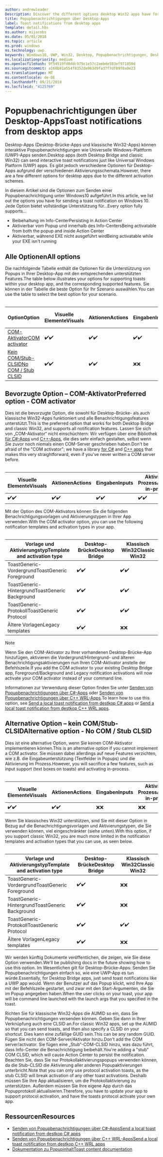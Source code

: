 ```yaml
---
author: andrewleader
Description: Discover the different options desktop Win32 apps have for sending toast notifications
title: Popupbenachrichtigungen über Desktop-Apps
label: Toast notifications from desktop apps
template: detail.hbs
ms.author: mijacobs
ms.date: 05/01/2018
ms.topic: article
ms.prod: windows
ms.technology: uwp
keywords: Windows10, UWP, Win32, Desktop, Popupbenachrichtigungen, Desktop-Brücke, Optionen zum Senden von Popups, COM-Server, COM-Aktivator, COM, gefälschter COM, kein COM, ohne COM, Senden von Popupbenachrichtigungen
ms.localizationpriority: medium
ms.openlocfilehash: 9f54519fd0ddc975c1e57c2aebde583ef971850d
ms.sourcegitcommit: a160b91a554f8352de963d9fa37f7df89f8a0e23
ms.translationtype: MT
ms.contentlocale: de-DE
ms.lasthandoff: 09/21/2018
ms.locfileid: "4125769"
---
```

# <a name="toast-notifications-from-desktop-apps"></a><span data-ttu-id="20986-103">Popupbenachrichtigungen über Desktop-Apps</span><span class="sxs-lookup"><span data-stu-id="20986-103">Toast notifications from desktop apps</span></span>

<span data-ttu-id="20986-104">Desktop-Apps (Desktop-Brücke-Apps und klassische Win32-Apps) können interaktive Popupbenachrichtigungen wie Universelle Windows-Plattform (UWP)-Apps senden.</span><span class="sxs-lookup"><span data-stu-id="20986-104">Desktop apps (both Desktop Bridge and classic Win32) can send interactive toast notifications just like Universal Windows Platform (UWP) apps.</span></span> <span data-ttu-id="20986-105">Es gibt jedoch verschiedene Optionen für Desktop-Apps aufgrund der verschiedenen Aktivierungsschemata.</span><span class="sxs-lookup"><span data-stu-id="20986-105">However, there are a few different options for desktop apps due to the different activation schemes.</span></span>

<span data-ttu-id="20986-106">In diesem Artikel sind die Optionen zum Senden einer Popupbenachrichtigung unter Windows10 aufgeführt.</span><span class="sxs-lookup"><span data-stu-id="20986-106">In this article, we list out the options you have for sending a toast notification on Windows 10.</span></span> <span data-ttu-id="20986-107">Jede Option bietet vollständige Unterstützung für...</span><span class="sxs-lookup"><span data-stu-id="20986-107">Every option fully supports...</span></span>

* <span data-ttu-id="20986-108">Beibehaltung im Info-Center</span><span class="sxs-lookup"><span data-stu-id="20986-108">Persisting in Action Center</span></span>
* <span data-ttu-id="20986-109">Aktivierbar vom Popup und innerhalb des Info-Centers</span><span class="sxs-lookup"><span data-stu-id="20986-109">Being activatable from both the popup and inside Action Center</span></span>
* <span data-ttu-id="20986-110">Aktivierbar, während EXE nicht ausgeführt wird</span><span class="sxs-lookup"><span data-stu-id="20986-110">Being activatable while your EXE isn't running</span></span>

## <a name="all-options"></a><span data-ttu-id="20986-111">Alle Optionen</span><span class="sxs-lookup"><span data-stu-id="20986-111">All options</span></span>

<span data-ttu-id="20986-112">Die nachfolgende Tabelle enthält die Optionen für die Unterstützung von Popups in Ihrer Desktop-App mit den entsprechenden unterstützten Features.</span><span class="sxs-lookup"><span data-stu-id="20986-112">The table below illustrates your options for supporting toasts within your desktop app, and the corresponding supported features.</span></span> <span data-ttu-id="20986-113">Sie können in der Tabelle die beste Option für Ihr Szenario auswählen.</span><span class="sxs-lookup"><span data-stu-id="20986-113">You can use the table to select the best option for your scenario.</span></span><br/><br/>

| <span data-ttu-id="20986-114">Option</span><span class="sxs-lookup"><span data-stu-id="20986-114">Option</span></span> | <span data-ttu-id="20986-115">Visuelle Elemente</span><span class="sxs-lookup"><span data-stu-id="20986-115">Visuals</span></span> | <span data-ttu-id="20986-116">Aktionen</span><span class="sxs-lookup"><span data-stu-id="20986-116">Actions</span></span> | <span data-ttu-id="20986-117">Eingaben</span><span class="sxs-lookup"><span data-stu-id="20986-117">Inputs</span></span> | <span data-ttu-id="20986-118">Aktiviert im Prozess</span><span class="sxs-lookup"><span data-stu-id="20986-118">Activates in-process</span></span> |
| -- | -- | -- | -- | -- |
| [<span data-ttu-id="20986-119">COM-Aktivator</span><span class="sxs-lookup"><span data-stu-id="20986-119">COM activator</span></span>](#preferred-option---com-activator) | <span data-ttu-id="20986-120">✔️</span><span class="sxs-lookup"><span data-stu-id="20986-120">✔️</span></span> | <span data-ttu-id="20986-121">✔️</span><span class="sxs-lookup"><span data-stu-id="20986-121">✔️</span></span> | <span data-ttu-id="20986-122">✔️</span><span class="sxs-lookup"><span data-stu-id="20986-122">✔️</span></span> | <span data-ttu-id="20986-123">✔️</span><span class="sxs-lookup"><span data-stu-id="20986-123">✔️</span></span> |
| [<span data-ttu-id="20986-124">Kein COM/Stub-CLSID</span><span class="sxs-lookup"><span data-stu-id="20986-124">No COM / Stub CLSID</span></span>](#alternative-option---no-com--stub-clsid) | <span data-ttu-id="20986-125">✔️</span><span class="sxs-lookup"><span data-stu-id="20986-125">✔️</span></span> | <span data-ttu-id="20986-126">✔️</span><span class="sxs-lookup"><span data-stu-id="20986-126">✔️</span></span> | <span data-ttu-id="20986-127">❌</span><span class="sxs-lookup"><span data-stu-id="20986-127">❌</span></span> | <span data-ttu-id="20986-128">❌</span><span class="sxs-lookup"><span data-stu-id="20986-128">❌</span></span> |


## <a name="preferred-option---com-activator"></a><span data-ttu-id="20986-129">Bevorzugte Option – COM-Aktivator</span><span class="sxs-lookup"><span data-stu-id="20986-129">Preferred option - COM activator</span></span>

<span data-ttu-id="20986-130">Dies ist die bevorzugte Option, die sowohl für Desktop-Brücke- als auch klassische Win32-Apps funktioniert und alle Benachrichtigungsfeatures unterstützt.</span><span class="sxs-lookup"><span data-stu-id="20986-130">This is the preferred option that works for both Desktop Bridge and classic Win32, and supports all notification features.</span></span> <span data-ttu-id="20986-131">Lassen Sie sich von „COM-Aktivator“ nicht einschüchtern: Wir verfügen über eine Bibliothek [für C#-Apps](send-local-toast-desktop.md) und [C++-Apps](send-local-toast-desktop-cpp-wrl.md), die dies sehr einfach gestalten, selbst wenn Sie zuvor noch niemals einen COM-Server geschrieben haben.</span><span class="sxs-lookup"><span data-stu-id="20986-131">Don't be afraid of the "COM activator"; we have a library [for C#](send-local-toast-desktop.md) and [C++ apps](send-local-toast-desktop-cpp-wrl.md) that makes this very straightforward, even if you've never written a COM server before.</span></span><br/><br/>

| <span data-ttu-id="20986-132">Visuelle Elemente</span><span class="sxs-lookup"><span data-stu-id="20986-132">Visuals</span></span> | <span data-ttu-id="20986-133">Aktionen</span><span class="sxs-lookup"><span data-stu-id="20986-133">Actions</span></span> | <span data-ttu-id="20986-134">Eingaben</span><span class="sxs-lookup"><span data-stu-id="20986-134">Inputs</span></span> | <span data-ttu-id="20986-135">Aktiviert im Prozess</span><span class="sxs-lookup"><span data-stu-id="20986-135">Activates in-process</span></span> |
| -- | -- | -- | -- |
| <span data-ttu-id="20986-136">✔️</span><span class="sxs-lookup"><span data-stu-id="20986-136">✔️</span></span> | <span data-ttu-id="20986-137">✔️</span><span class="sxs-lookup"><span data-stu-id="20986-137">✔️</span></span> | <span data-ttu-id="20986-138">✔️</span><span class="sxs-lookup"><span data-stu-id="20986-138">✔️</span></span> | <span data-ttu-id="20986-139">✔️</span><span class="sxs-lookup"><span data-stu-id="20986-139">✔️</span></span> |

<span data-ttu-id="20986-140">Mit der Option des COM-Aktivators können Sie die folgenden Benachrichtigungsvorlagen und Aktivierungstypen in Ihrer App verwenden.</span><span class="sxs-lookup"><span data-stu-id="20986-140">With the COM activator option, you can use the following notification templates and activation types in your app.</span></span><br/><br/>

| <span data-ttu-id="20986-141">Vorlage und Aktivierungstyp</span><span class="sxs-lookup"><span data-stu-id="20986-141">Template and activation type</span></span> | <span data-ttu-id="20986-142">Desktop-Brücke</span><span class="sxs-lookup"><span data-stu-id="20986-142">Desktop Bridge</span></span> | <span data-ttu-id="20986-143">Klassisch Win32</span><span class="sxs-lookup"><span data-stu-id="20986-143">Classic Win32</span></span> |
| -- | -- | -- |
| <span data-ttu-id="20986-144">ToastGeneric-Vordergrund</span><span class="sxs-lookup"><span data-stu-id="20986-144">ToastGeneric Foreground</span></span> | <span data-ttu-id="20986-145">✔️</span><span class="sxs-lookup"><span data-stu-id="20986-145">✔️</span></span> | <span data-ttu-id="20986-146">✔️</span><span class="sxs-lookup"><span data-stu-id="20986-146">✔️</span></span> |
| <span data-ttu-id="20986-147">ToastGeneric-Hintergrund</span><span class="sxs-lookup"><span data-stu-id="20986-147">ToastGeneric Background</span></span> | <span data-ttu-id="20986-148">✔️</span><span class="sxs-lookup"><span data-stu-id="20986-148">✔️</span></span> | <span data-ttu-id="20986-149">✔️</span><span class="sxs-lookup"><span data-stu-id="20986-149">✔️</span></span> |
| <span data-ttu-id="20986-150">ToastGeneric-Protokoll</span><span class="sxs-lookup"><span data-stu-id="20986-150">ToastGeneric Protocol</span></span> | <span data-ttu-id="20986-151">✔️</span><span class="sxs-lookup"><span data-stu-id="20986-151">✔️</span></span> | <span data-ttu-id="20986-152">✔️</span><span class="sxs-lookup"><span data-stu-id="20986-152">✔️</span></span> |
| <span data-ttu-id="20986-153">Ältere Vorlagen</span><span class="sxs-lookup"><span data-stu-id="20986-153">Legacy templates</span></span> | <span data-ttu-id="20986-154">✔️</span><span class="sxs-lookup"><span data-stu-id="20986-154">✔️</span></span> | <span data-ttu-id="20986-155">❌</span><span class="sxs-lookup"><span data-stu-id="20986-155">❌</span></span> |

> [!NOTE]
> <span data-ttu-id="20986-156">Wenn Sie den COM-Aktivator zu Ihrer vorhandenen Desktop-Brücke-App hinzufügen, aktivieren die Vordergrund/Hintergrund- und älteren Benachrichtigungsaktivierungen nun Ihren COM-Aktivator anstelle der Befehlszeile.</span><span class="sxs-lookup"><span data-stu-id="20986-156">If you add the COM activator to your existing Desktop Bridge app, Foreground/Background and Legacy notification activations will now activate your COM activator instead of your command line.</span></span>

<span data-ttu-id="20986-157">Informationen zur Verwendung dieser Option finden Sie unter [Senden von Popupbenachrichtigungen über C#-Apps](send-local-toast-desktop.md) oder [Senden von Popupbenachrichtigungen über C++ WRL-Apps](send-local-toast-desktop-cpp-wrl.md).</span><span class="sxs-lookup"><span data-stu-id="20986-157">To learn how to use this option, see [Send a local toast notification from destkop C# apps](send-local-toast-desktop.md) or [Send a local toast notification from destkop C++ WRL apps](send-local-toast-desktop-cpp-wrl.md).</span></span>


## <a name="alternative-option---no-com--stub-clsid"></a><span data-ttu-id="20986-158">Alternative Option – kein COM/Stub-CLSID</span><span class="sxs-lookup"><span data-stu-id="20986-158">Alternative option - No COM / Stub CLSID</span></span>

<span data-ttu-id="20986-159">Dies ist eine alternative Option, wenn Sie keinen COM-Aktivator implementieren können.</span><span class="sxs-lookup"><span data-stu-id="20986-159">This is an alternative option if you cannot implement a COM activator.</span></span> <span data-ttu-id="20986-160">Sie müssen dabei allerdings auf neue Features verzichten, wie z.B. die Eingabeunterstützung (Textfelder in Popups) und die Aktivierung im Prozess.</span><span class="sxs-lookup"><span data-stu-id="20986-160">However, you will sacrifice a few features, such as input support (text boxes on toasts) and activating in-process.</span></span><br/><br/>

| <span data-ttu-id="20986-161">Visuelle Elemente</span><span class="sxs-lookup"><span data-stu-id="20986-161">Visuals</span></span> | <span data-ttu-id="20986-162">Aktionen</span><span class="sxs-lookup"><span data-stu-id="20986-162">Actions</span></span> | <span data-ttu-id="20986-163">Eingaben</span><span class="sxs-lookup"><span data-stu-id="20986-163">Inputs</span></span> | <span data-ttu-id="20986-164">Aktiviert im Prozess</span><span class="sxs-lookup"><span data-stu-id="20986-164">Activates in-process</span></span> |
| -- | -- | -- | -- |
| <span data-ttu-id="20986-165">✔️</span><span class="sxs-lookup"><span data-stu-id="20986-165">✔️</span></span> | <span data-ttu-id="20986-166">✔️</span><span class="sxs-lookup"><span data-stu-id="20986-166">✔️</span></span> | <span data-ttu-id="20986-167">❌</span><span class="sxs-lookup"><span data-stu-id="20986-167">❌</span></span> | <span data-ttu-id="20986-168">❌</span><span class="sxs-lookup"><span data-stu-id="20986-168">❌</span></span> |

<span data-ttu-id="20986-169">Wenn Sie klassisches Win32 unterstützen, sind Sie mit dieser Option in Bezug auf die Benachrichtigungsvorlagen und Aktivierungstypen, die Sie verwenden können, viel eingeschränkter (siehe unten).</span><span class="sxs-lookup"><span data-stu-id="20986-169">With this option, if you support classic Win32, you are much more limited in the notification templates and activation types that you can use, as seen below.</span></span><br/><br/>

| <span data-ttu-id="20986-170">Vorlage und Aktivierungstyp</span><span class="sxs-lookup"><span data-stu-id="20986-170">Template and activation type</span></span> | <span data-ttu-id="20986-171">Desktop-Brücke</span><span class="sxs-lookup"><span data-stu-id="20986-171">Desktop Bridge</span></span> | <span data-ttu-id="20986-172">Klassisch Win32</span><span class="sxs-lookup"><span data-stu-id="20986-172">Classic Win32</span></span> |
| -- | -- | -- |
| <span data-ttu-id="20986-173">ToastGeneric-Vordergrund</span><span class="sxs-lookup"><span data-stu-id="20986-173">ToastGeneric Foreground</span></span> | <span data-ttu-id="20986-174">✔️</span><span class="sxs-lookup"><span data-stu-id="20986-174">✔️</span></span> | <span data-ttu-id="20986-175">❌</span><span class="sxs-lookup"><span data-stu-id="20986-175">❌</span></span> |
| <span data-ttu-id="20986-176">ToastGeneric-Hintergrund</span><span class="sxs-lookup"><span data-stu-id="20986-176">ToastGeneric Background</span></span> | <span data-ttu-id="20986-177">✔️</span><span class="sxs-lookup"><span data-stu-id="20986-177">✔️</span></span> | <span data-ttu-id="20986-178">❌</span><span class="sxs-lookup"><span data-stu-id="20986-178">❌</span></span> |
| <span data-ttu-id="20986-179">ToastGeneric-Protokoll</span><span class="sxs-lookup"><span data-stu-id="20986-179">ToastGeneric Protocol</span></span> | <span data-ttu-id="20986-180">✔️</span><span class="sxs-lookup"><span data-stu-id="20986-180">✔️</span></span> | <span data-ttu-id="20986-181">✔️</span><span class="sxs-lookup"><span data-stu-id="20986-181">✔️</span></span> |
| <span data-ttu-id="20986-182">Ältere Vorlagen</span><span class="sxs-lookup"><span data-stu-id="20986-182">Legacy templates</span></span> | <span data-ttu-id="20986-183">✔️</span><span class="sxs-lookup"><span data-stu-id="20986-183">✔️</span></span> | <span data-ttu-id="20986-184">❌</span><span class="sxs-lookup"><span data-stu-id="20986-184">❌</span></span> |

<span data-ttu-id="20986-185">Wir werden künftig Dokumente veröffentlichen, die zeigen, wie Sie diese Option verwenden.</span><span class="sxs-lookup"><span data-stu-id="20986-185">We'll be publishing docs in the future showing how to use this option.</span></span> <span data-ttu-id="20986-186">Im Wesentlichen gilt für Desktop-Brücke-Apps: Senden Sie Popupbenachrichtigungen einfach so, wie eine UWP-App es tun würde.</span><span class="sxs-lookup"><span data-stu-id="20986-186">Essentially, for Desktop Bridge apps, just send toast notifications like a UWP app would.</span></span> <span data-ttu-id="20986-187">Wenn der Benutzer auf das Popup klickt, wird Ihre App mit der Befehlszeile gestartet, und zwar mit den Start-Argumenten, die Sie im Popup angegeben haben.</span><span class="sxs-lookup"><span data-stu-id="20986-187">When the user clicks on your toast, your app will be command line launched with the launch args that you specified in the toast.</span></span>

<span data-ttu-id="20986-188">Richten Sie für klassische Win32-Apps die AUMID so ein, dass Sie Popupbenachrichtigungen versenden können. Geben Sie dann in Ihrer Verknüpfung auch eine CLSID an.</span><span class="sxs-lookup"><span data-stu-id="20986-188">For classic Win32 apps, set up the AUMID so that you can send toasts, and then also specify a CLSID on your shortcut.</span></span> <span data-ttu-id="20986-189">Dies kann eine zufällige GUID sein.</span><span class="sxs-lookup"><span data-stu-id="20986-189">This can be any random GUID.</span></span> <span data-ttu-id="20986-190">Fügen Sie nicht den COM-Server/Aktivator hinzu.</span><span class="sxs-lookup"><span data-stu-id="20986-190">Don't add the COM server/activator.</span></span> <span data-ttu-id="20986-191">Sie fügen eine „Stub“-COM-CLSID hinzu, was dazu führt, dass Info-Center die Benachrichtigung beibehält.</span><span class="sxs-lookup"><span data-stu-id="20986-191">You're adding a "stub" COM CLSID, which will cause Action Center to persist the notification.</span></span> <span data-ttu-id="20986-192">Beachten Sie, dass Sie nur Protokollaktivierungspopups verwenden können, da die Stub-CLSID die Aktivierung aller anderen Popupaktivierungen unterbricht.</span><span class="sxs-lookup"><span data-stu-id="20986-192">Note that you can only use protocol activation toasts, as the stub CLSID will break activation of any other toast activations.</span></span> <span data-ttu-id="20986-193">Deshalb müssen Sie Ihre App aktualisieren, um die Protokollaktivierung zu unterstützen. Außerdem müssen Sie Ihre eigene App durch das Popupprotokoll aktualisieren.</span><span class="sxs-lookup"><span data-stu-id="20986-193">Therefore, you have to update your app to support protocol activation, and have the toasts protocol activate your own app.</span></span>


## <a name="resources"></a><span data-ttu-id="20986-194">Ressourcen</span><span class="sxs-lookup"><span data-stu-id="20986-194">Resources</span></span>

* [<span data-ttu-id="20986-195">Senden von Popupbenachrichtigungen über C#-Apps</span><span class="sxs-lookup"><span data-stu-id="20986-195">Send a local toast notification from destkop C# apps</span></span>](send-local-toast-desktop.md)
* [<span data-ttu-id="20986-196">Senden von Popupbenachrichtigungen über C++ WRL-Apps</span><span class="sxs-lookup"><span data-stu-id="20986-196">Send a local toast notification from destkop C++ WRL apps</span></span>](send-local-toast-desktop-cpp-wrl.md)
* [<span data-ttu-id="20986-197">Dokumentation zu Popupinhalt</span><span class="sxs-lookup"><span data-stu-id="20986-197">Toast content documentation</span></span>](adaptive-interactive-toasts.md)